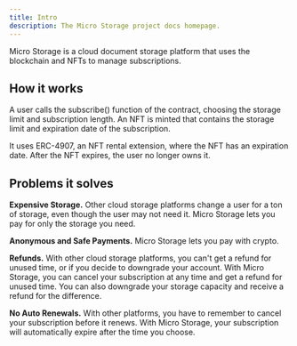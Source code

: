 ```yaml
---
title: Intro
description: The Micro Storage project docs homepage.
---
```


Micro Storage is a cloud document storage platform that uses the blockchain and NFTs to manage subscriptions.

## How it works

A user calls the subscribe() function of the contract, choosing the storage limit and subscription length. An NFT is minted that contains the storage limit and expiration date of the subscription.

It uses ERC-4907, an NFT rental extension, where the NFT has an expiration date. After the NFT expires, the user no longer owns it.

## Problems it solves

**Expensive Storage.** Other cloud storage platforms change a user for a ton of storage, even though the user may not need it. Micro Storage lets you pay for only the storage you need.

**Anonymous and Safe Payments.** Micro Storage lets you pay with crypto.

**Refunds.** With other cloud storage platforms, you can't get a refund for unused time, or if you decide to downgrade your account. With Micro Storage, you can cancel your subscription at any time and get a refund for unused time. You can also downgrade your storage capacity and receive a refund for the difference.

**No Auto Renewals.** With other platforms, you have to remember to cancel your subscription before it renews. With Micro Storage, your subscription will automatically expire after the time you choose.



